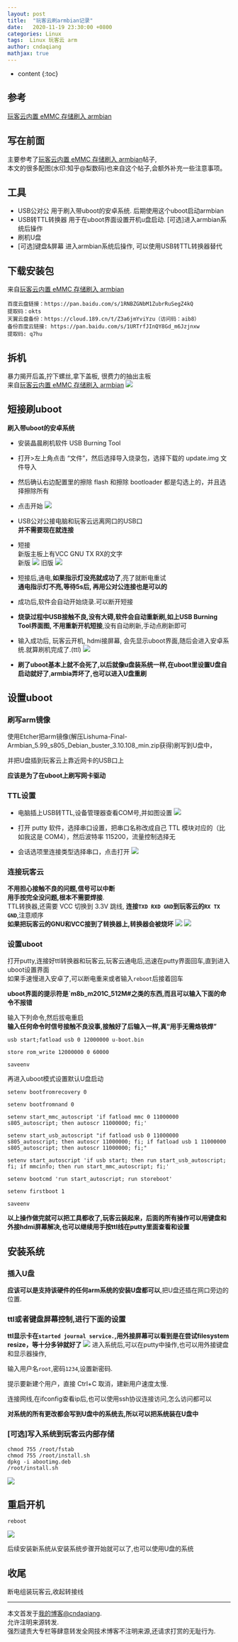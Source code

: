 ```yaml
---
layout: post
title:  "玩客云刷armbian记录"
date:   2020-11-19 23:30:00 +0800
categories: Linux
tags:  Linux 玩客云 arm 
author: cndaqiang
mathjax: true
---
```

* content
{:toc}




## 参考
[玩客云内置 eMMC 存储刷入 armbian](https://zhuanlan.zhihu.com/p/144850658)

## 写在前面
主要参考了[玩客云内置 eMMC 存储刷入 armbian](https://zhuanlan.zhihu.com/p/144850658)帖子,<br>
本文的很多配图(水印:知乎@梨数码)也来自这个帖子,会额外补充一些注意事项。

## 工具
- USB公对公 用于刷入带uboot的安卓系统. 后期使用这个uboot启动armbian
- USB转TTL转换器 用于在uboot界面设置开机u盘启动. [可选]进入armbian系统后操作
- 刷机U盘
- [可选]键盘&屏幕 进入armbian系统后操作, 可以使用USB转TTL转换器替代

## 下载安装包
来自[玩客云内置 eMMC 存储刷入 armbian](https://zhuanlan.zhihu.com/p/144850658)
```
百度云盘链接：https://pan.baidu.com/s/1RNBZGNbM1ZubrRuSegZ4kQ 
提取码：okts
天翼云盘备份：https://cloud.189.cn/t/Z3a6jmYviYzu（访问码：aib8）
备份百度云链接: https://pan.baidu.com/s/1URTrfJInQY8Gd_m6Jzjnxw 
提取码: q7hu
```

## 拆机
暴力揭开后盖,拧下螺丝,拿下盖板, 很费力的抽出主板<br>
来自[玩客云内置 eMMC 存储刷入 armbian](https://zhuanlan.zhihu.com/p/144850658)
![](/uploads/2020/11/lishuma1.png)

## 短接刷uboot
**刷入带uboot的安卓系统**<br>
- 安装晶晨刷机软件 USB Burning Tool 
- 打开>左上角点击 “文件”，然后选择导入烧录包，选择下载的 update.img 文件导入
- 然后确认右边配置里的擦除 flash 和擦除 bootloader 都是勾选上的，并且选择擦除所有
- 点击开始
![](/uploads/2020/11/uboot.png)

- USB公对公接电脑和玩客云远离网口的USB口<br>
**并不需要现在就连接**
- 短接<br>
新版主板上有VCC GNU TX RX的文字<br>
新版
![](/uploads/2020/11/lishuma2.png)
旧版
![](/uploads/2020/11/lishuma3.png)

- 短接后,通电,**如果指示灯没亮就成功了**,亮了就断电重试<br>
**通电指示灯不亮,等待5s后, 再用公对公连接也是可以的**

- 成功后,软件会自动开始烧录.可以断开短接

- **烧录过程中USB接触不良,没有大碍,软件会自动重新刷,如上USB Burning Tool界面图, 不用重新开机短接**,没有自动刷新,手动点刷新即可

- 输入成功后, 玩客云开机, hdmi接屏幕, 会先显示uboot界面,随后会进入安卓系统.就算刷机完成了.(ttl)
![](/uploads/2020/11/uboot1.png)

- **刷了uboot基本上就不会死了,以后就像u盘装系统一样,在uboot里设置U盘自启动就好了**,**armbia弄坏了,也可以进入U盘重刷**


## 设置uboot

### 刷写arm镜像
使用Etcher把arm镜像(解压Lishuma-Final-Armbian_5.99_s805_Debian_buster_3.10.108_min.zip获得)刷写到U盘中，

并把U盘插到玩客云上靠近网卡的USB口上

**应该是为了在uboot上刷写网卡驱动**<br>


### TTL设置
- 电脑插上USB转TTL,设备管理器查看COM号,并如图设置
![](/uploads/2020/11/lishuma4.png)

- 打开 putty 软件，选择串口设置，把串口名称改成自己 TTL 模块对应的（比如我这是 COM4），然后波特率 115200，流量控制选择无
- 会话选项里连接类型选择串口，点击打开
![](/uploads/2020/11/lishuma5.png)

### 连接玩客云
**不用担心接触不良的问题,信号可以中断**<br>
**用手按完全没问题,根本不需要焊接**.<br>
TTL转换器,还需要 VCC 切换到 3.3V 跳线, **连接`TXD RXD GND`到玩客云的`RX TX GND`**,注意顺序<br>
**如果把玩客云的GNU和VCC接到了转换器上,转换器会被烧坏**
![](/uploads/2020/11/ttl1.png)
![](/uploads/2020/11/ttl2.png)

### 设置uboot
打开putty,连接好ttl转换器和玩客云,玩客云通电后,迅速在putty界面回车,直到进入uboot设置界面<br>
如果手速慢进入安卓了,可以断电重来或者输入`reboot`后接着回车

**uboot界面的提示符是`m8b_m201C_512M#之类的东西,而且可以输入下面的命令不报错**

输入下列命令,然后拔电重启<br>
**输入任何命令时信号接触不良没事,接触好了后输入一样,真“用手无需烙铁焊”**
```
usb start;fatload usb 0 12000000 u-boot.bin 

store rom_write 12000000 0 60000 

saveenv
```

再进入uboot模式设置默认U盘启动
```
setenv bootfromrecovery 0

setenv bootfromnand 0

setenv start_mmc_autoscript 'if fatload mmc 0 11000000 s805_autoscript; then autoscr 11000000; fi;'

setenv start_usb_autoscript "if fatload usb 0 11000000 s805_autoscript; then autoscr 11000000; fi; if fatload usb 1 11000000 s805_autoscript; then autoscr 11000000; fi;"

setenv start_autoscript 'if usb start; then run start_usb_autoscript; fi; if mmcinfo; then run start_mmc_autoscript; fi;'

setenv bootcmd 'run start_autoscript; run storeboot'

setenv firstboot 1

saveenv
```


**以上操作做完就可以把工具都收了,玩客云装起来，后面的所有操作可以用键盘和外接hdmi屏幕解决,也可以继续用手按ttl线在putty里面查看和设置**


## 安装系统
### 插入U盘
**应该可以是支持该硬件的任何arm系统的安装U盘都可以**,把U盘还插在网口旁边的位置.

### ttl**或者**键盘屏幕控制,进行下面的设置
**ttl显示卡在`started journal service.`,用外接屏幕可以看到是在尝试filesystem resize，等十分多钟就好了**
![](/uploads/2020/11/hdmi.png)
进入系统后,可以在putty中操作,也可以用外接键盘和显示器操作,

输入用户名`root`,密码`1234`,设置新密码.

提示要新建个用户，直接 Ctrl+C 取消，建新用户速度太慢.

连接网线,在ifconfig查看ip后,也可以使用ssh协议连接访问,怎么访问都可以

**对系统的所有更改都会写到U盘中的系统去,所以可以把系统装在U盘中**

### [可选]写入系统到玩客云内部存储
```
chmod 755 /root/fstab
chmod 755 /root/install.sh
dpkg -i abootimg.deb
/root/install.sh
```
![](/uploads/2020/11/lishuma6.png)


## 重启开机
```
reboot
```
![](/uploads/2020/11/reboot.png)

后续安装新系统从安装系统步骤开始就可以了,也可以使用U盘的系统

## 收尾
断电组装玩客云,收起转接线

------
本文首发于[我的博客@cndaqiang](https://cndaqiang.github.io/).<br>
允许注明来源转发.<br>
强烈谴责大专栏等肆意转发全网技术博客不注明来源,还请求打赏的无耻行为.
